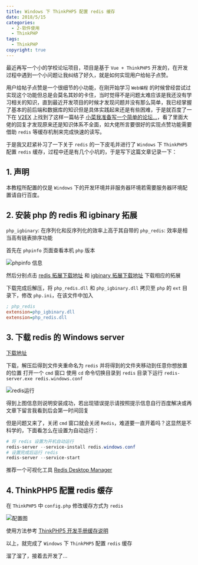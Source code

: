 ```yaml
---
title: Windows 下 ThinkPHP5 配置 redis 缓存
date: 2018/5/15
categories:
  - 2-软件使用
  - ThinkPHP
tags:
  - ThinkPHP
copyright: true
---
```


最近再写一个小的学校论坛项目，项目是基于 `Vue + ThinkPHP5` 开发的，在开发过程中遇到一个小问题让我纠结了好久，就是如何实现用户给帖子点赞。

用户给帖子点赞是一个很细节的小功能，在刚开始学习 `Web编程` 的时候曾经尝试过实现这个功能但总是会莫名其妙的卡住，当时觉得不是问题太难应该是我还没有学习相关的知识，直到最近开发项目的时候才发现问题并没有那么简单，我已经掌握了基本的前后端和数据库的知识但是具体实践起来还是有些困难，于是就百度了一下在 [V2EX][1] 上找到了这样一篇帖子 [小菜我准备写一个简单的论坛…][2]，看了里面大佬的回复才发现原来还是知识体系不全面，如大佬所言要很好的实现点赞功能需要借助 `redis` 等缓存机制来完成快速的读写。

于是我又赶紧补习了一下关于 `redis` 的一下皮毛并进行了 `Windows` 下 `ThinkPHP5` 配置 `redis` 缓存，过程中还是有几个小坑的，于是写下这篇文章记录一下：

## 1. 声明

本教程所配置的仅是 `Windows` 下的开发环境并非服务器环境若需要服务器环境配置请自行百度。

## 2. 安装 php 的 redis 和 igbinary 拓展

`php_igbinary`: 在序列化和反序列化的效率上高于其自带的
`php_redis`: 效率是相当高有链表排序功能

首先在 `phpinfo` 页面查看本机 `php` 版本

![phpinfo 信息][3]

然后分别点击 [redis 拓展下载地址][4] 和 [igbinary 拓展下载地址][5] 下载相应的拓展

下载完成后解压，将 `php_redis.dll` 和 `php_igbinary.dll` 拷贝至 `php` 的 `ext` 目录下，修改 `php.ini`，在该文件中加入

```ini
; php_redis  
extension=php_igbinary.dll  
extension=php_redis.dll
```

## 3. 下载 redis 的 Windows server

[下载地址][6]

下载，解压后得到文件夹重命名为 `redis` 并将得到的文件夹移动到任意你想放置的位置
打开一个 `cmd` 窗口 使用 `cd` 命令切换目录到 `redis` 目录下运行 `redis-server.exe redis.windows.conf`

![redis运行][7]

得到上图信息则说明安装成功，若出现错误提示请按照提示信息自行百度解决或再文章下留言我看到后会第一时间回复

但是问题又来了，关闭 `cmd` 窗口就会关闭 `Redis`，难道要一直开着吗？这显然是不科学的，下面看怎么在设置为自动运行：

```powershell
# 将 redis 设置为开机自动运行
redis-server --service-install redis.windows.conf
# 设置完成后运行 redis
redis-server --service-start
```

推荐一个可视化工具 [Redis Desktop Manager][8]

## 4. ThinkPHP5 配置 redis 缓存

在 `ThinkPHP5` 中 `config.php` 修改缓存方式为 `redis `

![配置图][9]

使用方法参考 [ThinkPHP5 开发手册缓存说明][10]

以上，就完成了 `Windows` 下 `ThinkPHP5` 配置 `redis` 缓存

溜了溜了，接着去开发了…

[1]: https://www.v2ex.com/
[2]: https://www.v2ex.com/t/251237
[3]: https://img.blanc.site/wiki/img/2.png
[4]: https://windows.php.net/downloads/pecl/releases/redis/
[5]: https://windows.php.net/downloads/pecl/releases/igbinary/
[6]: https://github.com/MSOpenTech/redis/releases
[7]: https://img.blanc.site/wiki/img/5.png
[8]: https://redisdesktop.com/download
[9]: https://img.blanc.site/wiki/img/4.png
[10]: https://www.kancloud.cn/manual/thinkphp5/118131